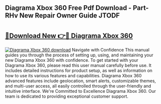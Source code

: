 ## Diagrama Xbox 360 Free Pdf Download - Part-RHv New Repair Owner Guide JTODF

# <h2><a href="http://dfhaet.blite.top/?on=Diagrama+Xbox+360">🔗Download New 👉🔴 Diagrama Xbox 360</a></h2>

[![Diagrama Xbox 360 download](https://i.imgur.com/lujVjoI.png)](http://dfhaet.blite.top/?on=Diagrama+Xbox+360)
Navigate with Confidence This manual guides you through the process of setting up, using, and maintaining your new Diagrama Xbox 360 with confidence. To get started with your Diagrama Xbox 360, please read this user manual carefully before use. It includes detailed instructions for product setup, as well as information on how to use its various features and capabilities. Diagrama Xbox 360 advanced features include geolocation, smart alerts, customizable themes, and multi-user access, all easily controlled through the user-friendly and intuitive interface. We're Committed to Excellence Diagrama Xbox 360. Our team is dedicated to providing exceptional customer support.
